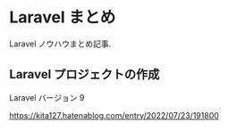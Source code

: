 # Laravel まとめ

Laravel ノウハウまとめ記事. 


## Laravel プロジェクトの作成

Laravel バージョン 9

https://kita127.hatenablog.com/entry/2022/07/23/191800

